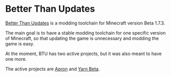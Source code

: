 # Better Than Updates

[Better Than Updates] is a modding toolchain for Minecraft version Beta 1.7.3.

The main goal is to have a stable modding toolchain for one specific version of Minecraft,
so that updating the game is unnecessary and modding the game is easy.

At the moment, BTU has two active projects, but it was also meant to have one more.

The active projects are [Apron] and [Yarn Beta].

<!-- Needs more content -->

[Better Than Updates]:https://github.com/BetterThanUpdates
[Apron]:https://github.com/BetterThanUpdates/Apron
[Yarn Beta]:https://github.com/BetterThanUpdates/Mappings